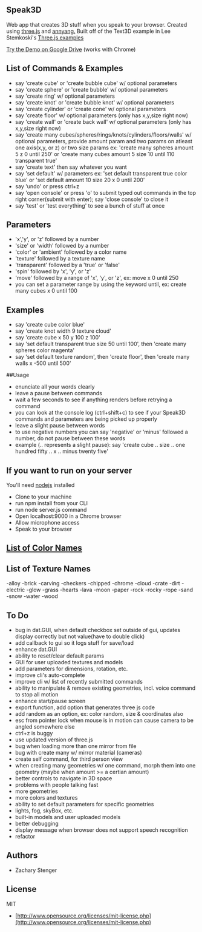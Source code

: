 ## Speak3D

Web app that creates 3D stuff when you speak to your browser. 
Created using [three.js](http://threejs.org) and [annyang.](https://www.talater.com/annyang/) 
Built off of the Text3D example in Lee Stemkoski's
[Three.js examples](http://stemkoski.github.io/Three.js/index.html)

[Try the Demo on Google Drive](http://googledrive.com/host/0B5KjNubMIcDvSnNtVnhNemsxd2M/index.html) (works with Chrome)

## List of Commands & Examples

  - say 'create cube' or 'create bubble cube' w/ optional parameters
  - say 'create sphere' or 'create bubble' w/ optional parameters
  - say 'create ring' w/ optional parameters
  - say 'create knot' or 'create bubble knot' w/ optional parameters
  - say 'create cylinder' or 'create cone' w/ optional parameters
  - say 'create floor' w/ optional parameters (only has x,y,size right now)
  - say 'create wall' or 'create back wall' w/ optional parameters (only has x,y,size right now)
  - say 'create many cubes/spheres/rings/knots/cylinders/floors/walls' w/ optional parameters, provide amount param and two params on atleast one axis(x,y, or z) or two size params ex: 'create many spheres amount 5 z 0 until 250' or 'create many cubes amount 5 size 10 until 110 transparent true'
  - say 'create text' then say whatever you want
  - say 'set default' w/ parameters ex: 'set default transparent true color blue' or 'set default amount 10 size 20 x 0 until 200'
  - say 'undo' or press ctrl+z
  - say 'open console' or press 'o' to submit typed out commands in the top right corner(submit with enter); say 'close console' to close it
  - say 'test' or 'test everything' to see a bunch of stuff at once

## Parameters

  - 'x','y', or 'z' followed by a number
  - 'size' or 'width' followed by a number
  - 'color' or 'ambient' followed by a color name
  - 'texture' followed by a texture name
  - 'transparent' followed by a 'true' or 'false'
  - 'spin' followed by 'x', 'y', or 'z'
  - 'move' followed by a range of 'x', 'y', or 'z', ex: move x 0 until 250
  - you can set a parameter range by using the keyword until, ex: create many cubes x 0 until 100

## Examples

  - say 'create cube color blue'
  - say 'create knot width 9 texture cloud'
  - say 'create cube x 50 y 100 z 100' 
  - say 'set default transparent true size 50 until 100', then 'create many spheres color magenta'
  - say 'set default texture random', then 'create floor', then 'create many walls x -500 until 500'


##Usage

  - enunciate all your words clearly
  - leave a pause between commands
  - wait a few seconds to see if anything renders before retrying a command
  - you can look at the console log (ctrl+shift+c) to see if your Speak3D commands and parameters are being picked up properly
  - leave a slight pause between words
  - to use negative numbers you can say 'negative' or 'minus' followed a number, do not pause between these words
  - example (.. represents a slight pause): say 'create cube .. size .. one hundred fifty .. x .. minus twenty five'

## If you want to run on your server 

You'll need [nodejs](http://nodejs.org/) installed
  - Clone to your machine
  - run npm install from your CLI
  - run node server.js command
  - Open localhost:9000 in a Chrome browser
  - Allow microphone access
  - Speak to your browser

## [List of Color Names](https://github.com/zacharystenger/Speak3D/blob/master/current_color_list.md)

## List of Texture Names
  
  -alloy
  -brick
  -carving
  -checkers
  -chipped
  -chrome
  -cloud
  -crate
  -dirt
  -electric
  -glow
  -grass
  -hearts
  -lava
  -moon
  -paper
  -rock
  -rocky
  -rope
  -sand
  -snow
  -water
  -wood

## To Do

  - bug in dat.GUI, when default checkbox set outside of gui, updates display correctly but not value(have to double click)
  - add callback to gui so it logs stuff for save/load
  - enhance dat.GUI
  - ability to reset/clear default params
  - GUI for user uploaded textures and models
  - add parameters for dimensions, rotation, etc.
  - improve cli's auto-complete
  - improve cli w/ list of recently submitted commands
  - ability to manipulate & remove existing geometries, incl. voice command to stop all motion
  - enhance start/pause screen
  - export function, add option that generates three js code
  - add random as an option, ex: color random, size & coordinates also
  - esc from pointer lock when mouse is in motion can cause camera to be angled somewhere else
  - ctrl+z is buggy
  - use updated version of three.js
  - bug when loading more than one mirror from file
  - bug with create many w/ mirror material (cameras)
  - create self command, for third person view
  - when creating many geometries w/ one command, morph them into one geometry (maybe when amount >= a certian amount)
  - better controls to navigate in 3D space
  - problems with people talking fast
  - more geometries
  - more colors and textures
  - ability to set default parameters for specific geometries 
  - lights, fog, skyBox, etc.
  - built-in models and user uploaded models
  - better debugging
  - display message when browser does not support speech recognition
  - refactor

## Authors

* Zachary Stenger

## License

MIT

* [http://www.opensource.org/licenses/mit-license.php](http://www.opensource.org/licenses/mit-license.php)